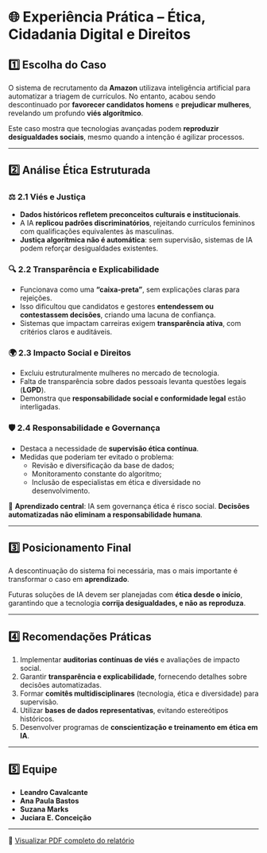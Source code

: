# 🌐 Experiência Prática – Ética, Cidadania Digital e Direitos

## 1️⃣ Escolha do Caso  
O sistema de recrutamento da **Amazon** utilizava inteligência artificial para automatizar a triagem de currículos. No entanto, acabou sendo descontinuado por **favorecer candidatos homens** e **prejudicar mulheres**, revelando um profundo **viés algorítmico**.  

Este caso mostra que tecnologias avançadas podem **reproduzir desigualdades sociais**, mesmo quando a intenção é agilizar processos.

---

## 2️⃣ Análise Ética Estruturada  

### ⚖️ 2.1 Viés e Justiça  
- **Dados históricos refletem preconceitos culturais e institucionais**.  
- A IA **replicou padrões discriminatórios**, rejeitando currículos femininos com qualificações equivalentes às masculinas.  
- **Justiça algorítmica não é automática**: sem supervisão, sistemas de IA podem reforçar desigualdades existentes.

### 🔍 2.2 Transparência e Explicabilidade  
- Funcionava como uma **“caixa-preta”**, sem explicações claras para rejeições.  
- Isso dificultou que candidatos e gestores **entendessem ou contestassem decisões**, criando uma lacuna de confiança.  
- Sistemas que impactam carreiras exigem **transparência ativa**, com critérios claros e auditáveis.

### 🌍 2.3 Impacto Social e Direitos  
- Excluiu estruturalmente mulheres no mercado de tecnologia.  
- Falta de transparência sobre dados pessoais levanta questões legais (**LGPD**).  
- Demonstra que **responsabilidade social e conformidade legal** estão interligadas.

### 🛡️ 2.4 Responsabilidade e Governança  
- Destaca a necessidade de **supervisão ética contínua**.  
- Medidas que poderiam ter evitado o problema:  
  - Revisão e diversificação da base de dados;  
  - Monitoramento constante do algoritmo;  
  - Inclusão de especialistas em ética e diversidade no desenvolvimento.

📌 **Aprendizado central**: IA sem governança ética é risco social. **Decisões automatizadas não eliminam a responsabilidade humana**.

---

## 3️⃣ Posicionamento Final  
A descontinuação do sistema foi necessária, mas o mais importante é transformar o caso em **aprendizado**.  

Futuras soluções de IA devem ser planejadas com **ética desde o início**, garantindo que a tecnologia **corrija desigualdades, e não as reproduza**.

---

## 4️⃣ Recomendações Práticas  
1. Implementar **auditorias contínuas de viés** e avaliações de impacto social.  
2. Garantir **transparência e explicabilidade**, fornecendo detalhes sobre decisões automatizadas.  
3. Formar **comitês multidisciplinares** (tecnologia, ética e diversidade) para supervisão.  
4. Utilizar **bases de dados representativas**, evitando estereótipos históricos.  
5. Desenvolver programas de **conscientização e treinamento em ética em IA**.

---

## 5️⃣ Equipe  
- **Leandro Cavalcante**  
- **Ana Paula Bastos**  
- **Suzana Marks**  
- **Juciara E. Conceição**  

---

📄 [Visualizar PDF completo do relatório](https://github.com/leandrotottioficialcantor-cpu/Educa_livre/blob/main/docs/Relatorio_Etica_Amazon.pdf)  

